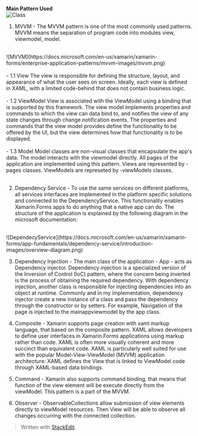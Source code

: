 ﻿**Main Pattern Used**
<br>
![Class](https://raw.githubusercontent.com/StuckInTheCode/I_have_a_plan/master/documents/uml_diagrams/ClassDiagram/ClassDiagramPatterns.png)
</br>

1. MVVM - The MVVM pattern is one of the most commonly used patterns. MVVM means the separation of program code into modules view, viewmodel, model.
<br>
![MVVM](https://docs.microsoft.com/en-us/xamarin/xamarin-forms/enterprise-application-patterns/mvvm-images/mvvm.png)
</br>
<br>
- 1.1 View
  The view is responsible for defining the structure, layout, and appearance of what the user sees on screen. Ideally, each view is defined in XAML, with a limited code-behind that does not contain business logic.</br>
  <br>
 - 1.2 ViewModel
  View is associated with the ViewModel using a binding that is supported by this framework. The view model implements properties and commands to which the view can data bind to, and notifies the view of any state changes through change notification events. The properties and commands that the view model provides define the functionality to be offered by the UI, but the view determines how that functionality is to be displayed.</br>
    <br>
  - 1.3 Model 
  Model classes are non-visual classes that encapsulate the app's data. The model interacts with the viewmodel directly.
All pages of the application are implemented using this pattern. Views are represented by -pages classes. ViewModels are represeted by -viewModels classes.</br><br>

2. Dependency Service - To use the same services on different platforms, all services interfaces are implemented in the platform specific solutions and connected to the DependencyService. This functionality enables Xamarin.Forms apps to do anything that a native app can do. 
The structure of the application is explained by the following diagram in the microsoft documentation:
<br>
![DependecyService](https://docs.microsoft.com/en-us/xamarin/xamarin-forms/app-fundamentals/dependency-service/introduction-images/overview-diagram.png)
<br>

3. Dependency Injection - The main class of the application - App - acts as Dependency injector. Dependency injection is a specialized version of the Inversion of Control (IoC) pattern, where the concern being inverted is the process of obtaining the required dependency. With dependency injection, another class is responsible for injecting dependencies into an object at runtime. Commonly and in my implementation, dependency injector create a new instance of a class and pass the dependency through the constructor or by setters. For example, Navigation of the page is injected to the mainappviewmodel by the app class. <br>

4. Composite - Xamarin supports page creation with xaml markup language, that based on the composite pattern. XAML allows developers to define user interfaces in Xamarin.Forms applications using markup rather than code. XAML is often more visually coherent and more succinct than equivalent code. XAML is particularly well suited for use with the popular Model-View-ViewModel (MVVM) application architecture: XAML defines the View that is linked to ViewModel code through XAML-based data bindings.<br>

5. Command - Xamarin also supports command binding, that means that function of the view element will be execute directly from the viewModel. This pattern is a part of the MVVM. <br>

6. Observer - ObservableCollections allow submission of view elements directly to viewModel resources. Then View will be able to observe all changes occurring with the connected collection. <br>


> Written with [StackEdit](https://stackedit.io/).
